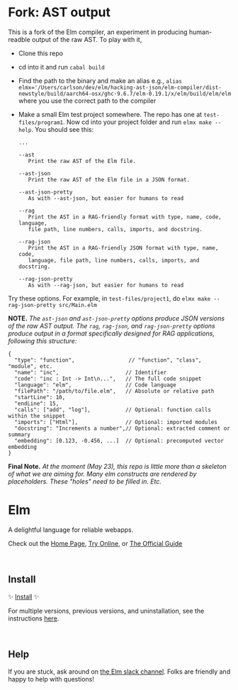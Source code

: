 #  Fork: AST output

This is a fork of the Elm compiler, an experiment in producing human-readble output of the raw AST.
To play with it, 

  - Clone this repo
  - cd into it and run `cabal build`
  - Find the path to the binary and make an alias e.g.,
    `alias elmx='/Users/carlson/dev/elm/hacking-ast-json/elm-compiler/dist-newstyle/build/aarch64-osx/ghc-9.6.7/elm-0.19.1/x/elm/build/elm/elm`
    where you use the correct path to the compiler
  - Make a small Elm test project somewhere.  The repo has one at `test-files/program1`. Now cd into your project folder and run `elmx make --help`.
    You should see this:

     ```
     ...
     
    --ast
        Print the raw AST of the Elm file.

    --ast-json
        Print the raw AST of the Elm file in a JSON format.

    --ast-json-pretty
        As with --ast-json, but easier for humans to read

    --rag
        Print the AST in a RAG-friendly format with type, name, code, language,
        file path, line numbers, calls, imports, and docstring.

    --rag-json
        Print the AST in a RAG-friendly JSON format with type, name, code,
        language, file path, line numbers, calls, imports, and docstring.

    --rag-json-pretty
        As with --rag-json, but easier for humans to read
     ```

  Try these options.  For example, in `test-files/project1`, do `elmx make --rag-json-pretty src/Main.elm`   

**NOTE.** _The `ast-json` and `ast-json-pretty` options produce JSON versions of the raw AST output. The `rag`, `rag-json`, and `rag-json-pretty` options produce output in a format specifically designed for RAG applications, following this structure:_

```
{
  "type": "function",                 // "function", "class", "module", etc.
  "name": "inc",                     // Identifier
  "code": "inc : Int -> Int\n...",   // The full code snippet
  "language": "elm",                 // Code language
  "filePath": "/path/to/file.elm",   // Absolute or relative path
  "startLine": 10,
  "endLine": 15,
  "calls": ["add", "log"],           // Optional: function calls within the snippet
  "imports": ["Html"],               // Optional: imported modules
  "docstring": "Increments a number",// Optional: extracted comment or summary
  "embedding": [0.123, -0.456, ...]  // Optional: precomputed vector embedding
}
```

**Final Note.** _At the moment (May 23), this repo is little more than a skeleton of what we are aiming for. Many elm constructs
are rendered by placeholders.  These "holes" need to be filled in. Etc._



# Elm

A delightful language for reliable webapps.

Check out the [Home Page](http://elm-lang.org/), [Try Online](http://elm-lang.org/try), or [The Official Guide](http://guide.elm-lang.org/)


<br>

## Install

✨ [Install](https://guide.elm-lang.org/install/elm.html) ✨

For multiple versions, previous versions, and uninstallation, see the instructions [here](https://github.com/elm/compiler/blob/master/installers/README.md).

<br>

## Help

If you are stuck, ask around on [the Elm slack channel][slack]. Folks are friendly and happy to help with questions!

[slack]: http://elmlang.herokuapp.com/
